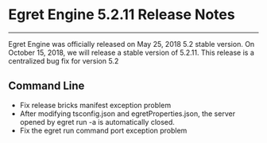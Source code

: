 # Egret Engine 5.2.11 Release Notes


---


Egret Engine was officially released on May 25, 2018 5.2 stable version. On October 15, 2018, we will release a stable version of 5.2.11. This release is a centralized bug fix for version 5.2


## Command Line

* Fix release bricks manifest exception problem
* After modifying tsconfig.json and egretProperties.json, the server opened by egret run -a is automatically closed.
* Fix the egret run command port exception problem